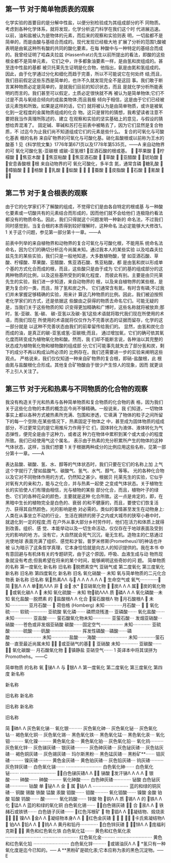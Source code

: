 ## 第一节 对于简单物质表的观察
化学实验的首要目的是分解中性盐，以便分别检验成为其组成部分的不 同物质。考虑到各种化学体系，就将发现，化学分析这门科学在我们这个时 代进展迅速。以前，油和盐被认为是物体的元素，而后来的观察和实验则表 明，一切盐都不是简单的，而是由酸与基结合而成的。现代发现已经极大地 扩展了分析的范围1;酸被表明是由氧这种所有酸的共同的酸化要素，在每 种酸中与一种特定的基结合而成的。我曾经证明了哈森夫拉兹 (Hassenfratz)先生以前所提出的看法，即酸的这些根全都不是简单元素， 它们之中，许多都象油要素一样，是由氢和炭组成的。甚至连中性盐的基都 被贝托莱先生证明是化合物，他指出，氨是由氮和氢组成的。
  因此，由于化学通过分化和细化而趋于完善，所以不可能说它在何处终
结;而且，我们目前假定这些东西是简单的，也许不久就发现完全不是这回
事。我们敢于断言某种物质必定是简单的，是就我们目前的知识状态，而且
是就化学分析所能表明的而言的。我们甚至可以假定，土质必定很快就不再
被认为是简单物体;它们不过是不具与氧结合倾向的成盐类物体;而且我极
倾向于相信，这是由于它们已经被该元素饱和所致。如果是这样的话，它们
就将被认为是由简单物质，或许是被氧化到一定程度的金属物质组成的化合
物。这只是冒险的猜想，我希望读者注意不要把我当作真理所陈述的、建立
在观察和实验的坚实基础上的意见，与假设的猜想给弄混淆了。
固定碱、草碱和苏打在前表中被略去了，因为它们显然是复合物质，不 过迄今为止我们尚不知道组成它们的元素是些什么。
复合的可氧化与可酸化基表
                          根的名称
来自矿物界的可氧化与可酸化基。硝化盐酸根或以前称为王水的酸基
 1 见《科学院文集》1776年第671页以及1778年第535页。——A
来自动物界的可 氧化可酸化氢-亚碳根 或碳-亚氢根1
亚酒石酸的根或基。  苹果酸  柠檬酸 
焦亚木酸  焦亚粘酸 
焦亚酒石酸  草酸  亚醋酸 
琥珀酸  安息香酸根 根
来自动物界的可 氧化可酸化，多半含 氮，通常含磷
糖乳酸 
樟脑酸  
棓酸 
乳酸 
蚁酸   
蚕酸  皮脂酸 
石酸  氰酸 


## 第二节 对于复合根表的观察
由于它的化学家们不了解酸的组成，不觉得它们是由各自特定的根或基 与一种酸化要素或一切酸共有的元素结合而形成的，因而他们就不会给他们 连极隐约看法都没有的物质命名。因此，我们只得就这个问题发明一种新的 命名法，不过我们同时感觉到，当复合根的本质得到较好理解时，这种命名 法必定能够大大修改1。
1 关于这个问题，参见第一部分第十一章。——A
 
前表中列举的来自植物界和动物界的复合可氧化与可酸化根，不能用系 统命名法命名，因为它们的确切分析迄今尚属未知。通过我本人的某些实验 以及哈森夫拉兹先生的某些实验，我们只是一般地知道，大多数植物酸，譬 如亚酒石酸、草酸、柠檬酸、苹果酸、亚醋酸、焦亚酒石酸、焦亚粘酸，都 是由氢和炭以形成单个基的方式化合而成的根，而且，这些酸只是由于成为 它们的基的组成部分的这两种物质的比例，以及这些基所受到的氧化程度， 而彼此有别。主要是由贝托莱先生的实验，我们进一步知道，来自动物界的 根，以及来自植物界的某些根，是更为复合的一类，而且，除了氢和炭之外， 它们通常含有氮，有时含有磷;不过我们并未掌握足够精确的实验，用来计 算这几种物质的比例。因此，我们被迫按照老化学家们的方式，还是依据这 些酸由之获得的物质去命名它们。可能无疑的是，当我们关于这些物质的知 识变得更加精确和广博时，这些名称就将被放弃;那时，氢-亚碳、氢-碳、 碳-亚氢以及碳-氢1这些术语就将取代我们现在所使用的术语，而我们现在 所使用的术语就将仅仅作为不完善状态的证据而留存，化学的这一部分就是 以这种不完善状态由我们的前辈留传给我们的。
显然，由氢和炭化合而成的油，是真正的碳-亚氢或氢-亚碳根;而且， 通过增加氧，它们的确可依其氧化度而转变成为植物氧化物和酸。然而，我 们却不能断言说，各种油以其完整的状态成为植物氧化物和植物酸的组成部 分;它们可能事先就失去了部分氢和炭，剩下的成分不再以构成汕所必须的 比例存在。我们还需要进一步的实验来阐明这些观点。
严格说来，我们仅仅知道一种来自矿物界的复合根，即硝-盐酸根，此 根由氮与盐酸根化合形成。其他复合矿物酸由于很少产生惊人的现象，因而 就更谈不上引人关注了。

## 第三节 对于光和热素与不同物质的化合物的观察
我没有构造关于光和热素与各种简单物质和复合物质的化合物的表 格，因为我们关于这些化合物的本质的概念迄今尚不够精确。一般说来，我 们知道，一切物体事实上都以各种方式被热素所充满、包围和渗透，它填满 了物体的粒子之间所留下的每一个空隙;在某些情况下，热素固定于物体之 中，甚至成为固体物质的组成部分，不过更常见的是它用推斥力作用于它 们，固体转化为液体、液体转化为气态弹性，便完全是由于这种力，或者这 种力在物体中累积到某个或大或小的程度所致。我们已经使用气这个属名， 表示由于热素的充分积累所产生的物体的这种气体状态，这样，当我们想要
1 关于根据两种成分的比例应用这些名称，见第一部分第十一章。——A
 
表达盐酸、碳酸、氢、水、醇等的气体状态时，我们只要在它们的名称上加
上气这个字就行了;譬如盐酸气、碳酸气、氢气、水气、醇气，等等。
光的各种化合物以及它对不同物体作用的方式，仍然知之甚少。根据贝 托莱先生的实验，它似乎对氧有大的亲和力，能与之化合，并与热素一起使 之变成气体状态。关于植物生长的实验使人们有理由相信，光与植物的某些 部分化合，而且，植物叶子的绿色、它们的各种花朵的颜色，主要就是这种 化合所致。这一点是肯定的，即，在黑暗中生长的植物完全是白色的、衰弱 的和不健康的，而且，要使它们恢复活力、获得其自然颜色，光的影响是绝 对必需的。类似的事情甚至发生在动物身上:人类在从事坐立不动的行业， 生活在拥挤的房子之内或大城市的狭窄小巷中时，就退化到一定的程度;而 在户外从事大部分乡村劳作时，他们在活力和体质上就得到改善。组织、感 觉、本能举动以及一切生命活动，仅仅存在于地球表面及受到光的影响的地 方。没有它，大自然就会死气沉沉，毫无生机。造物主的仁慈通过光使地球 表面充满了组织、感觉和才智。普罗米修斯(Prometheus)1的神话也许被 认为暗示了这条哲学真理，它本身恰恰就是向古人的知识提供的。我在本书 中有意回避与有机体有关的专题研究，由于这个原因，呼吸、血液生成与动 物热现象就没有考虑;但我希望在将来的某个时间，能够阐明这些奇妙的问 题。
简单物质 的名称
第一度氧化 新名称 旧名称
脱燃素空气 亚硝气或
第二度氧化
第三度氧化 新名称 旧名称
第四度氧化 新名称 旧名
氧化硝酸⋯ 未知
氧与简单物质的二元化合物表
          新名称
旧名称
                     氧热素ΛΛ 与
Λ Λ Λ
Λ Λ Λ
 生命空气或 氧气⋯⋯⋯⋯
简 氢Λ Λ Λ 单氮ΛΛΛ 非 
金
水* 亚硝氧化物 
炭Λ Λ Λ 属
炭的氧化物  或氧化碳Λ Λ 
未知 氧化硫酸⋯ 未知
物硫ΛΛΛ
质 磷Λ Λ Λ
氧化磷酸⋯未知 氧化盐酸⋯脱燃素
的 盐酸根Λ Λ
化合 萤石酸根Λ
物 月石酸根Λ 
未知⋯⋯⋯⋯ 亚月石酸⋯
 荷伯格 (Homberg) 未知⋯⋯⋯⋯月石酸⋯
 
氧化硫⋯⋯ 软硫⋯⋯⋯⋯ 亚硫酸 氧化磷⋯⋯ 磷燃烧残渣⋯ 亚磷酸⋯⋯ 氧化盐酸⋯⋯未知⋯⋯⋯⋯ 亚盐酸⋯⋯ 萤石酸氧化物未知⋯⋯⋯⋯ 亚萤石酸⋯
发烟亚硝酸⋯硝酸⋯⋯苍色或非发烟亚硝酸
碳酸⋯⋯固定空气⋯⋯⋯⋯⋯ 未知⋯⋯⋯⋯
亚硫酸⋯⋯⋯硫酸⋯⋯矾酸⋯⋯⋯⋯⋯⋯⋯ 挥发性磷酸⋯磷酸⋯⋯磷酸⋯⋯⋯⋯⋯⋯⋯ 未知⋯⋯⋯⋯盐酸⋯⋯海酸⋯⋯⋯⋯⋯⋯⋯ 未知⋯⋯⋯⋯萤石酸⋯直至最近尚属未知
 或亚硝气的基
 亚硝酸 未知⋯⋯⋯⋯ 亚碳酸⋯⋯

氧化碳酸⋯
月石酸氧化物
 镇静盐
亚硝空气⋯⋯
 1 英译本中将其误拼为Promothehs。——C

简单物质 的名称 氧 锑Λ Λ
与 银Λ Λ
第一度氧化
第二度氧化 第三度氧化 第四度 新名称
  新名称
  旧名称 新名称 旧名称 新名称
   旧名称
  简 砷Λ Λ
灰色氧化锑⋯ 氧化银⋯⋯⋯
灰色氧化砷⋯ 灰色氧化铋⋯ 灰色氧化钴⋯
褐色氧化铜⋯ 灰色氧化锡⋯
黑色氧化铁⋯ 黑色氧化锰⋯
黑色氧化汞⋯ 氧化钼⋯⋯⋯ 氧化镍⋯⋯⋯
黄色氧化金⋯ 黄色氧化铂⋯ 灰色氧化铅⋯
氧化钨⋯⋯⋯ 灰色氧化锌⋯
灰色锑灰碴⋯ 银灰碴⋯⋯⋯
灰色砷灰碴⋯ 灰色铋灰碴⋯ 灰色钴灰碴⋯
褐色铜灰碴⋯ 灰色锡灰碴⋯
玛尔斯黑粉⋯ 黑色锰灰碴⋯
黑粉矿**⋯⋯ 钼灰碴⋯⋯⋯
镍灰碴⋯⋯⋯ 黄色金灰碴⋯ 黄色铂灰碴⋯ 灰色铅灰碴⋯ 钨灰碴⋯⋯⋯ 灰色锌灰碴⋯
白色氧化锑⋯⋯ ⋯⋯⋯⋯⋯⋯⋯⋯
白色氧化砷⋯⋯ 白色氧化铋⋯⋯ ⋯⋯⋯⋯⋯⋯⋯⋯
白色锑灰碴Λ Λ  锑酸 发汗锑Λ Λ Λ Λ  银酸⋯⋯
砷酸⋯⋯ 砷酸⋯⋯⋯ 氧化砷酸⋯⋯ 白色砷灰碴⋯⋯⋯⋯ 铋酸
白色铋灰碴⋯⋯⋯⋯ 钴酸
单 铋Λ Λ 金 
属 钴Λ Λ
⋯⋯⋯⋯⋯⋯⋯⋯ 蓝的和绿的铜灰碴⋯
铜酸
锡酸
铁酸
锰酸
汞酸
钼酸⋯⋯ 钼酸⋯⋯⋯ 氧化钼酸⋯⋯ 镍酸
金酸
铂酸
铅酸
钨酸⋯⋯ 酸⋯⋯⋯ 氧化钨酸⋯⋯ 锌酸
物 铜Λ Λ
质 锡Λ Λ
的 铁Λ Λ
化 锰Λ Λ
蓝的和绿的氧化铜
白色氧化锡⋯⋯ 白色锡灰碴 
合 汞Λ Λ 
铁赭石或铁锈⋯⋯ 白色链子灰碴⋯⋯ 红色泻根矿 
物 钼Λ Λ
凝结物、煅烧汞 
镍ΛΛ 金Λ Λ
凝结物本身Λ Λ  红色金灰碴 
 
 卡氏紫凝结物Λ 
铂ΛΛ 铅Λ Λ

钨Λ Λ
黄丹和铅丹⋯⋯⋯⋯ 白色锌灰碴 
锌Λ Λ
庞福利克斯 
黄色和红色氧化铁
白色氧化锰⋯⋯ 黄色和红色氧化汞 ⋯⋯⋯⋯⋯⋯⋯⋯ ⋯⋯⋯⋯⋯⋯⋯⋯
红色氧化金⋯⋯⋯ ⋯⋯⋯⋯⋯⋯⋯⋯ 黄色和红色氧化铅 ⋯⋯⋯⋯⋯⋯⋯⋯ 白色氧化锌⋯⋯⋯
或锡油灰Λ Λ 
*氢只有一种氧化度是迄今已知的。── A **黑粉矿是硫化汞;它本应称为汞的黑色沉淀物。── E

